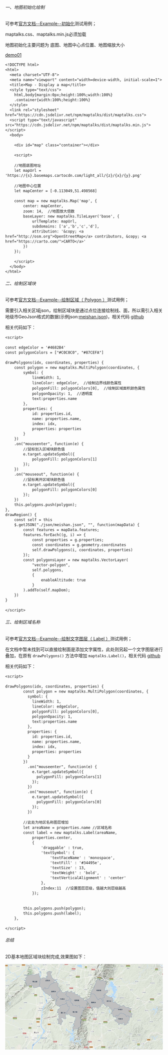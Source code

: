 
###### 一、地图初始化绘制

可参考[官方文档--Example--初始化](https://maptalks.org/examples/en/map/load/)测试用例；

maptalks.css、maptalks.min.js必须加载

地图初始化主要问题为 底图、地图中心点位置、地图缩放大小 

[demo01](https://github.com/dcbase/maptalksDemo/blob/master/init.html)

    <!DOCTYPE html>
    <html>
      <meta charset="UTF-8">
      <meta name="viewport" content="width=device-width, initial-scale=1">
      <title>Map - Display a map</title>
      <style type="text/css">
        html,body{margin:0px;height:100%;width:100%}
        .container{width:100%;height:100%}
      </style>
      <link rel="stylesheet" href="https://cdn.jsdelivr.net/npm/maptalks/dist/maptalks.css">
      <script type="text/javascript" src="https://cdn.jsdelivr.net/npm/maptalks/dist/maptalks.min.js"></script>
      <body>
    
        <div id="map" class="container"></div>
    
        <script>
        
        //地图底图地址
        let mapUrl = 'https://{s}.basemaps.cartocdn.com/light_all/{z}/{x}/{y}.png'
        
        //地图中心位置
        let mapCenter = [-0.113049,51.498568]
        
        const map = new maptalks.Map('map', {
            center: mapCenter,
            zoom: 14,  //地图放大倍数
            baseLayer: new maptalks.TileLayer('base', {
                urlTemplate: mapUrl,
                subdomains: ['a','b','c','d'],
                attribution: '&copy; <a href="http://osm.org">OpenStreetMap</a> contributors, &copy; <a href="https://carto.com/">CARTO</a>'
            })
        });
    
        </script>
      </body>
    </html>



###### 二、绘制区域块

可参考[官方文档--Example--绘制区域（ Polygon ）](https://maptalks.org/examples/en/geometry/polygon/#geometry_polygon)测试用例；

需要引入相关区域json，绘制区域块是通过点位连接绘制线、面，所以需引入相关地级市GeoJson格式的数据(示例json:[meishan.json](https://github.com/dcbase/maptalksDemo/blob/master/json/meishan.json))，相关代码 [github](https://github.com/dcbase/maptalksDemo/blob/master/3d.html)

相关代码如下：

    <script>
    
    const edgeColor	= '#4682B4'
    const polygonColors = ["#C0C0C0", "#87CEFA"]
    
    drawPolygons(idx, coordinates, properties) {
        const polygon = new maptalks.MultiPolygon(coordinates, {
            symbol: {
                lineWidth: 1,
                lineColor: edgeColor,  //绘制边界线颜色属性
                polygonFill: polygonColors[0],  //绘制区域面积颜色属性
                polygonOpacity: 1,  //透明度
                text:properties.name
            },
            properties: {
                id: properties.id,
                name: properties.name,
                index: idx,
                properties: properties
            }
        })
        .on("mouseenter", function(e) {
            //鼠标划入区域块颜色值
            e.target.updateSymbol({
                polygonFill: polygonColors[1]
            });
        })
        .on("mouseout", function(e) {
            //鼠标离开区域块颜色值
            e.target.updateSymbol({
                polygonFill: polygonColors[0]
            });
        })
        this.polygons.push(polygon);
    },
    drawRegion() {
        const self = this
        $.getJSON("./json/meishan.json", "", function(mapData) {
            const features = mapData.features;
            features.forEach((g, i) => {
                const properties = g.properties;
                const coordinates = g.geometry.coordinates
                self.drawPolygons(i, coordinates, properties)
            });
            const polygonsLayer = new maptalks.VectorLayer(
                "vector-polygon",
                self.polygons,
                {
                    enableAltitude: true
                }
            ).addTo(self.mapDom);
        })
    }
    
    </script>

###### 三、绘制区域名称

可参考[官方文档--Example--绘制文字图层（ Label ）](https://maptalks.org/examples/cn/geometry/label/)测试用例；

在文档中暂未找到可以直接绘制面是添加文字属性，此处则另起一个文字图层进行叠加，在原有 `drawPolygons()` 方法中增加 `maptalks.Label()`，相关代码 [github](https://github.com/dcbase/maptalksDemo/blob/master/3d01.html)

相关代码如下：

    <script>
    
    drawPolygons(idx, coordinates, properties) {
            const polygon = new maptalks.MultiPolygon(coordinates, {
              symbol: {
                lineWidth: 1,
                lineColor: edgeColor,
                polygonFill: polygonColors[0],
                polygonOpacity: 1,
                text:properties.name
              },
              properties: {
                id: properties.id,
                name: properties.name,
                index: idx,
                properties: properties
              }
            })
              .on("mouseenter", function(e) {
                e.target.updateSymbol({
                  polygonFill: polygonColors[1]
                });
              })
              .on("mouseout", function(e) {
                e.target.updateSymbol({
                  polygonFill: polygonColors[0]
                });
              })
              
            //此处为地区名称图层增加
            let areaName = properties.name //区域名称
            const label = new maptalks.Label(areaName,
                properties.center,
                {
                    'draggable' : true,
                    'textSymbol': {
                        'textFaceName' : 'monospace',
                        'textFill' : '#34495e',
                        'textSize' : 13,
                        'textWeight' : 'bold',
                        'textVerticalAlignment' : 'center'
                    },
                    zIndex:11  //设置图层层级，值越大则层级越高
                });
                
               
            this.polygons.push(polygon);
            this.polygons.push(label);
        },
   
    </script>
    
    
    
###### 总结  

2D基本地图区域块绘制完成,效果图如下：

![androidImage](./images/demo01.jpg) 


